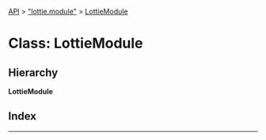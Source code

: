 [API](../README.md) > ["lottie.module"](../modules/_lottie_module_.md) > [LottieModule](../classes/_lottie_module_.lottiemodule.md)

# Class: LottieModule

## Hierarchy

**LottieModule**

## Index

---

